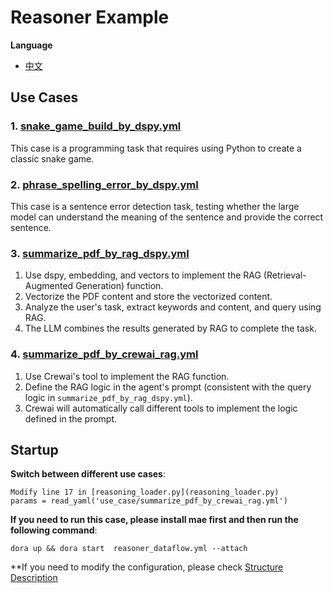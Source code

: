 # Reasoner Example

**Language**
- [中文](README_zh.md)

## Use Cases

### 1. [snake_game_build_by_dspy.yml](use_case%2Fsnake_game_build_by_dspy.yml)
This case is a programming task that requires using Python to create a classic snake game.

### 2. [phrase_spelling_error_by_dspy.yml](use_case%2Fphrase_spelling_error_by_dspy.yml)
This case is a sentence error detection task, testing whether the large model can understand the meaning of the sentence and provide the correct sentence.

### 3. [summarize_pdf_by_rag_dspy.yml](use_case%2Fsummarize_pdf_by_rag_dspy.yml)
1. Use dspy, embedding, and vectors to implement the RAG (Retrieval-Augmented Generation) function.
2. Vectorize the PDF content and store the vectorized content.
3. Analyze the user's task, extract keywords and content, and query using RAG.
4. The LLM combines the results generated by RAG to complete the task.

### 4. [summarize_pdf_by_crewai_rag.yml](use_case%2Fsummarize_pdf_by_crewai_rag.yml)
1. Use Crewai's tool to implement the RAG function.
2. Define the RAG logic in the agent's prompt (consistent with the query logic in `summarize_pdf_by_rag_dspy.yml`).
3. Crewai will automatically call different tools to implement the logic defined in the prompt.

## Startup

**Switch between different use cases**:
~~~
Modify line 17 in [reasoning_loader.py](reasoning_loader.py)
params = read_yaml('use_case/summarize_pdf_by_crewai_rag.yml')
~~~

**If you need to run this case, please install mae first and then run the following command**:
~~~
dora up && dora start  reasoner_dataflow.yml --attach
~~~

**If you need to modify the configuration, please check  [Structure Description](..%2F..%2F..%2Fdocs%2FREADME_en.md)